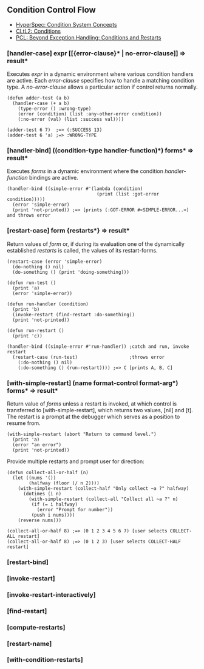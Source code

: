 ## Condition Control Flow

* [HyperSpec: Condition System Concepts](http://www.lispworks.com/documentation/HyperSpec/Body/09_a.htm)
* [CLtL2: Conditions](http://www.cs.cmu.edu/Groups/AI/html/cltl/clm/node312.html)
* [PCL: Beyond Exception Handling: Conditions and Restarts](http://www.gigamonkeys.com/book/beyond-exception-handling-conditions-and-restarts.html)

### [handler-case] expr \[\[{error-clause\}\* | no-error-clause\]\] => result\*

Executes *expr* in a dynamic environment where various
condition handlers are active. Each *error-clause* specifies
how to handle a matching condition type. A *no-error-clause*
allows a particular action if control returns normally.

~~~
(defun adder-test (a b)
  (handler-case (+ a b)
    (type-error () :wrong-type)
	(error (condition) (list :any-other-error condition))
    (:no-error (val) (list :success val))))

(adder-test 6 7)  ;=> (:SUCCESS 13)
(adder-test 6 'a) ;=> :WRONG-TYPE
~~~

### [handler-bind] \(\(condition-type handler-function\)*\) forms\* => result\*

Executes *forms* in a dynamic environment where the
condition *handler-function* bindings are active.

~~~
(handler-bind ((simple-error #'(lambda (condition)
                                 (print (list :got-error condition)))))
  (error 'simple-error)
  (print 'not-printed)) ;=> [prints (:GOT-ERROR #<SIMPLE-ERROR...>) and throws error
~~~

### [restart-case] form \{restarts\*\} => result\*

Return values of *form* or, if during its evaluation one of
the dynamically established *restarts* is called, the values
of its restart-forms.

~~~
(restart-case (error 'simple-error)
  (do-nothing () nil)
  (do-something () (print 'doing-something)))
~~~

~~~
(defun run-test ()
  (print 'a)
  (error 'simple-error))

(defun run-handler (condition)
  (print 'b)
  (invoke-restart (find-restart :do-something))
  (print 'not-printed))

(defun run-restart ()
  (print 'c))

(handler-bind ((simple-error #'run-handler)) ;catch and run, invoke restart
  (restart-case (run-test)                   ;throws error
    (:do-nothing () nil)
    (:do-something () (run-restart)))) ;=> C [prints A, B, C]
~~~

### [with-simple-restart] (name format-control format-arg*) forms\* => result*

Return value of *forms* unless a restart is invoked, at
which control is transferred to [with-simple-restart], which
returns two values, [nil] and [t]. The restart is a prompt
at the debugger which serves as a position to resume from.

~~~
(with-simple-restart (abort "Return to command level.")
  (print 'a)
  (error "an error")
  (print 'not-printed))
~~~

Provide multiple restarts and prompt user for direction:

~~~
(defun collect-all-or-half (n)
  (let ((nums '())
        (halfway (floor (/ n 2))))
    (with-simple-restart (collect-half "Only collect ~a ?" halfway)
      (dotimes (i n)
        (with-simple-restart (collect-all "Collect all ~a ?" n)
         (if (= i halfway)
		   (error "Prompt for number"))
		 (push i nums))))
    (reverse nums)))

(collect-all-or-half 8) ;=> (0 1 2 3 4 5 6 7) [user selects COLLECT-ALL restart]
(collect-all-or-half 8) ;=> (0 1 2 3) [user selects COLLECT-HALF restart]
~~~

### [restart-bind]

### [invoke-restart]

### [invoke-restart-interactively]

### [find-restart]

### [compute-restarts]

### [restart-name]

### [with-condition-restarts]

